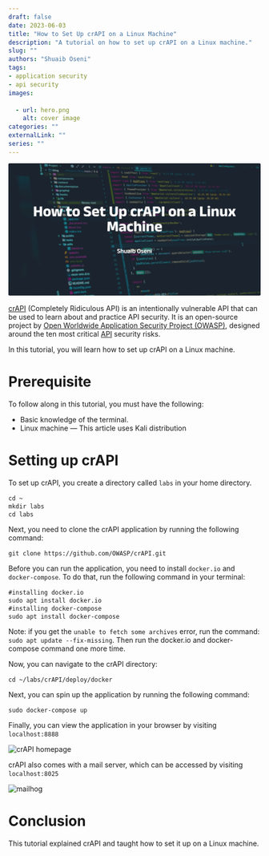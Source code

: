 ```yaml
--- 
draft: false
date: 2023-06-03
title: "How to Set Up crAPI on a Linux Machine"
description: "A tutorial on how to set up crAPI on a Linux machine."
slug: ""
authors: "Shuaib Oseni"
tags:
- application security
- api security
images:

  - url: hero.png
    alt: cover image
categories: ""
externalLink: ""
series: ""
---
```

![Cover Image](hero.png)

[crAPI](https://owasp.org/www-project-crapi/) (Completely Ridiculous API) is an intentionally vulnerable API that can be used to learn about and practice API security. It is an open-source project by [Open Worldwide Application Security Project (OWASP](https://owasp.org/)[)](https://owasp.org/), designed around the ten most critical [API](https://owasp.org/www-project-api-security/) security risks.

In this tutorial, you will learn how to set up crAPI on a Linux machine.

# Prerequisite 

To follow along in this tutorial, you must have the following:

- Basic knowledge of the terminal.
- Linux machine — This article uses Kali distribution

# Setting up crAPI

To set up crAPI, you create a directory called `labs` in your home directory.


    cd ~
    mkdir labs
    cd labs

Next, you need to clone the crAPI application by running the following command:


    git clone https://github.com/OWASP/crAPI.git

Before you can run the application, you need to install `docker.io` and `docker-compose`. To do that, run the following command in your terminal:


    #installing docker.io
    sudo apt install docker.io
    #installing docker-compose 
    sudo apt install docker-compose

Note: if you get the `unable to fetch some archives` error, run the command: `sudo apt update --fix-missing`. Then run the docker.io and docker-compose command one more time.

Now, you can navigate to the crAPI directory:


    cd ~/labs/crAPI/deploy/docker

Next, you can spin up the application by running the following command:


    sudo docker-compose up

Finally, you can view the application in your browser by visiting `localhost:8888`

![crAPI homepage](https://paper-attachments.dropboxusercontent.com/s_19FD3CEF828680C872463745C98B376CD411D3117E3D7DDA44F7F639D7B77FB8_1685788441195_crapi.png)


crAPI also comes with a mail server, which can be accessed by visiting `localhost:8025`

![mailhog](https://paper-attachments.dropboxusercontent.com/s_19FD3CEF828680C872463745C98B376CD411D3117E3D7DDA44F7F639D7B77FB8_1685788497368_mailhog.png)

# Conclusion

This tutorial explained crAPI and taught how to set it up on a Linux machine.
